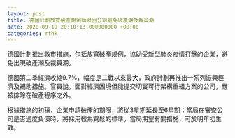 ```yaml
---
layout: post
title: 德國計劃放寬破產規例助財困公司避免破產潮及裁員潮
date: 2020-09-19 20:10:13.000000000 +08:00
categories: rthk
---
```


德國計劃推出救市措施，包括放寬破產規例，協助受新型肺炎疫情打擊的企業，避免出現破產潮及裁員潮。

德國第二季經濟收縮9.7%，幅度是二戰以來最大，政府計劃再推出一系列振興經濟及補助措施。官員說，面對經濟困境但能提交切實可行架構重組方案的公司，應被排除在破產程序之外。

根據措施的初稿，企業申請破產的期限，將從3星期延長至6星期；當局在審查公司是否過度負債時，將採用較為寬鬆的標準。當局期望有關措施，可於明年初生效。
